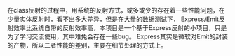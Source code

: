 在class反射的过程中，用系统的反射方式，或多或少的存在着一些性能问题，在少量实体反射时，看不出多大差异，但是在大量的数据测试下，
Express/Emit反射效率比系统自带的反射效率高，本项目是一个基于Express反射的小项目，只是为了学习交流使用，其中难免会存在一些bug。
Express其实是微软对Emit的封装的产物，所以二者性能的差别，主要在细节处理的方式上。
